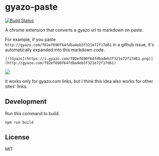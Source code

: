 # gyazo-paste
[![Build Status](https://travis-ci.org/uiureo/gyazo-paste.svg?branch=master)](https://travis-ci.org/uiureo/gyazo-paste)

A chrome extension that converts a gyazo url to markdown on paste.

For example, if you paste `http://gyazo.com/f02ef690f64fdba4eb3f321e72f17d61` in a github issue, it's automatically expanded into this markdown code.

`[![Gyazo](https://i.gyazo.com/f02ef690f64fdba4eb3f321e72f17d61.png)](http://gyazo.com/f02ef690f64fdba4eb3f321e72f17d61)`

![](https://i.gyazo.com/403201e54eb894bc51dafe500704a67d.png)

It works only for gyazo.com links, but I think this idea also works for other sites' links.

## Development
Run this command to build.
```
npm run build
```

## License
MIT
